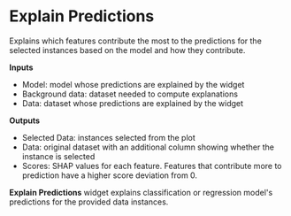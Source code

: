 Explain Predictions
===================

Explains which features contribute the most to the predictions for the selected instances based on the model and how they contribute.

**Inputs**

- Model: model whose predictions are explained by the widget
- Background data: dataset needed to compute explanations
- Data: dataset whose predictions are explained by the widget

**Outputs**

- Selected Data: instances selected from the plot
- Data: original dataset with an additional column showing whether the instance is selected
- Scores: SHAP values for each feature. Features that contribute more to prediction have a higher score deviation from 0.

**Explain Predictions** widget explains classification or regression model's predictions for the provided data instances.
